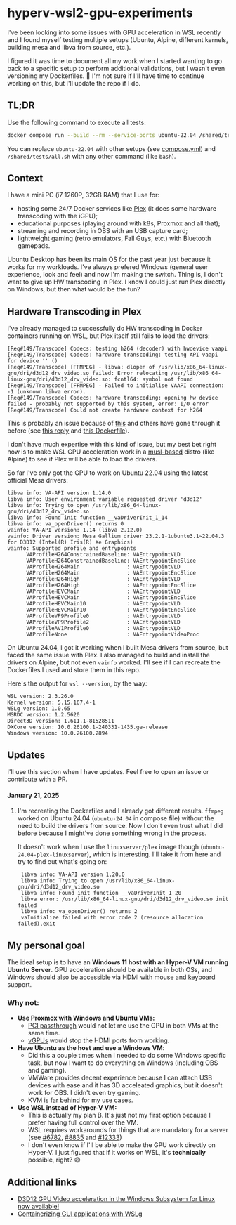 # hyperv-wsl2-gpu-experiments

I've been looking into some issues with GPU acceleration in WSL recently and I found myself testing multiple setups (Ubuntu, Alpine, different kernels, building mesa and libva from source, etc.).

I figured it was time to document all my work when I started wanting to go back to a specific setup to perform additional validations, but I wasn't even versioning my Dockerfiles. 🥲 I'm not sure if I'll have time to continue working on this, but I'll update the repo if I do.

## TL;DR

Use the following command to execute all tests:

```bash
docker compose run --build --rm --service-ports ubuntu-22.04 /shared/tests/all.sh
```

You can replace `ubuntu-22.04` with other setups (see [compose.yml](./compose.yml)) and `/shared/tests/all.sh` with any other command (like `bash`).

## Context

I have a mini PC (i7 1260P, 32GB RAM) that I use for:
- hosting some 24/7 Docker services like [Plex](https://www.plex.tv/) (it does some hardware transcoding with the iGPU);
- educational purposes (playing around with k8s, Proxmox and all that);
- streaming and recording in OBS with an USB capture card;
- lightweight gaming (retro emulators, Fall Guys, etc.) with Bluetooth gamepads.

Ubuntu Desktop has been its main OS for the past year just because it works for my workloads. I've always prefered Windows (general user experience, look and feel) and now I'm making the switch. Thing is, I don't want to give up HW transcoding in Plex. I know I could just run Plex directly on Windows, but then what would be the fun?

## Hardware Transcoding in Plex

I've already managed to successfully do HW transcoding in Docker containers running on WSL, but Plex itself still fails to load the drivers:

```
[Req#149/Transcode] Codecs: testing h264 (decoder) with hwdevice vaapi
[Req#149/Transcode] Codecs: hardware transcoding: testing API vaapi for device '' ()
[Req#149/Transcode] [FFMPEG] - libva: dlopen of /usr/lib/x86_64-linux-gnu/dri/d3d12_drv_video.so failed: Error relocating /usr/lib/x86_64-linux-gnu/dri/d3d12_drv_video.so: fcntl64: symbol not found
[Req#149/Transcode] [FFMPEG] - Failed to initialise VAAPI connection: -1 (unknown libva error).
[Req#149/Transcode] Codecs: hardware transcoding: opening hw device failed - probably not supported by this system, error: I/O error
[Req#149/Transcode] Could not create hardware context for h264
```
This is probably an issue because of [this](https://forums.plex.tv/t/plex-media-server-forum-preview-faster-and-smaller-builds-with-new-toolchain/699575) and others have gone through it before (see [this reply](https://forums.plex.tv/t/got-hw-transcoding-to-work-with-libva-vaapi-on-ryzen-apu-ryzen-7-4700u/676546/46) and [this Dockerfile](https://github.com/skjnldsv/docker-plex/blob/1befd2c7fe571b4558fdc63498e4545b7f6844b8/Dockerfile)).

I don't have much expertise with this kind of issue, but my best bet right now is to make WSL GPU acceleration work in a [musl-based](https://wiki.musl-libc.org/projects-using-musl.html) distro (like Alpine) to see if Plex will be able to load the drivers.

So far I've only got the GPU to work on Ubuntu 22.04 using the latest official Mesa drivers:

```
libva info: VA-API version 1.14.0
libva info: User environment variable requested driver 'd3d12'
libva info: Trying to open /usr/lib/x86_64-linux-gnu/dri/d3d12_drv_video.so
libva info: Found init function __vaDriverInit_1_14
libva info: va_openDriver() returns 0
vainfo: VA-API version: 1.14 (libva 2.12.0)
vainfo: Driver version: Mesa Gallium driver 23.2.1-1ubuntu3.1~22.04.3 for D3D12 (Intel(R) Iris(R) Xe Graphics)
vainfo: Supported profile and entrypoints
      VAProfileH264ConstrainedBaseline: VAEntrypointVLD
      VAProfileH264ConstrainedBaseline: VAEntrypointEncSlice
      VAProfileH264Main               : VAEntrypointVLD
      VAProfileH264Main               : VAEntrypointEncSlice
      VAProfileH264High               : VAEntrypointVLD
      VAProfileH264High               : VAEntrypointEncSlice
      VAProfileHEVCMain               : VAEntrypointVLD
      VAProfileHEVCMain               : VAEntrypointEncSlice
      VAProfileHEVCMain10             : VAEntrypointVLD
      VAProfileHEVCMain10             : VAEntrypointEncSlice
      VAProfileVP9Profile0            : VAEntrypointVLD
      VAProfileVP9Profile2            : VAEntrypointVLD
      VAProfileAV1Profile0            : VAEntrypointVLD
      VAProfileNone                   : VAEntrypointVideoProc
```

On Ubuntu 24.04, I got it working when I built Mesa drivers from source, but faced the same issue with Plex. I also managed to build and install the drivers on Alpine, but not even `vainfo` worked. I'll see if I can recreate the Dockerfiles I used and store them in this repo.

Here's the output for `wsl --version`, by the way:

```
WSL version: 2.3.26.0
Kernel version: 5.15.167.4-1
WSLg version: 1.0.65
MSRDC version: 1.2.5620
Direct3D version: 1.611.1-81528511
DXCore version: 10.0.26100.1-240331-1435.ge-release
Windows version: 10.0.26100.2894
```

## Updates

I'll use this section when I have updates. Feel free to open an issue or contribute with a PR.

#### January 21, 2025
  1. I'm recreating the Dockerfiles and I already got different results. `ffmpeg` worked on Ubuntu 24.04 (`ubuntu-24.04` in compose file) without the need to build the drivers from source. Now I don't even trust what I did before because I might've done something wrong in the process.
     
     It doesn't work when I use the `linuxserver/plex` image though (`ubuntu-24.04-plex-linuxserver`), which is interesting. I'll take it from here and try to find out what's going on:

     ```
      libva info: VA-API version 1.20.0
      libva info: Trying to open /usr/lib/x86_64-linux-gnu/dri/d3d12_drv_video.so
      libva info: Found init function __vaDriverInit_1_20
      libva error: /usr/lib/x86_64-linux-gnu/dri/d3d12_drv_video.so init failed
      libva info: va_openDriver() returns 2
      vaInitialize failed with error code 2 (resource allocation failed),exit
     ```

## My personal goal

The ideal setup is to have an **Windows 11 host with an Hyper-V VM running Ubuntu Server**. GPU acceleration should be available in both OSs, and Windows should also be accessible via HDMI with mouse and keyboard support.

### Why not:
- **Use Proxmox with Windows and Ubuntu VMs:**
  - [PCI passthrough](https://pve.proxmox.com/wiki/PCI_Passthrough) would not let me use the GPU in both VMs at the same time.
  - [vGPUs](https://www.derekseaman.com/2024/07/proxmox-ve-8-2-windows-11-vgpu-vt-d-passthrough-with-intel-alder-lake.html) would stop the HDMI ports from working.
- **Have Ubuntu as the host and use a Windows VM**:
  - Did this a couple times when I needed to do some Windows specific task, but now I want to do everything on Windows (including OBS and gaming).
  - VMWare provides decent experience because I can attach USB devices with ease and it has 3D acceleated graphics, but it doesn't work for OBS. I didn't even try gaming.
  - KVM is [far behind](https://github.com/virtio-win/kvm-guest-drivers-windows/issues/841) for my use cases.
- **Use WSL instead of Hyper-V VM:**
  - This is actually my plan B. It's just not my first option because I prefer having full control over the VM.
  - WSL requires workarounds for things that are mandatory for a server (see [#6782](https://github.com/microsoft/WSL/issues/6782), [#8835](https://github.com/microsoft/WSL/issues/8835) and [#12333](https://github.com/microsoft/WSL/issues/12333))
  - I don't even know if I'll be able to make the GPU work directly on Hyper-V. I just figured that if it works on WSL, it's **technically** possible, right? 😅

## Additional links

- [D3D12 GPU Video acceleration in the Windows Subsystem for Linux now available!](https://devblogs.microsoft.com/commandline/d3d12-gpu-video-acceleration-in-the-windows-subsystem-for-linux-now-available/)
- [Containerizing GUI applications with WSLg
](https://github.com/microsoft/wslg/blob/861d029e97bc99e68050f86c956803b42e8756da/samples/container/Containers.md)